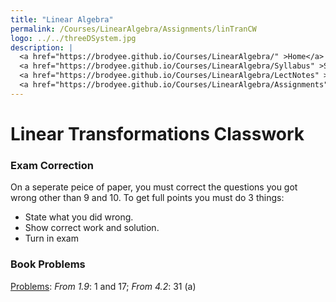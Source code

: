 ```yaml
---
title: "Linear Algebra"
permalink: /Courses/LinearAlgebra/Assignments/linTranCW
logo: ../../threeDSystem.jpg
description: |
  <a href="https://brodyee.github.io/Courses/LinearAlgebra/" >Home</a> <br />
  <a href="https://brodyee.github.io/Courses/LinearAlgebra/Syllabus" >Syllabus</a> <br />
  <a href="https://brodyee.github.io/Courses/LinearAlgebra/LectNotes" >Lecture Notes</a> <br />
  <a href="https://brodyee.github.io/Courses/LinearAlgebra/Assignments" >Assignments</a>
---
```


# Linear Transformations Classwork 

### Exam Correction

On a seperate peice of paper, you must correct the questions you got wrong other than 9 and 10. To get full points you must do 3 things:
- State what you did wrong.
- Show correct work and solution.
- Turn in exam

### Book Problems

[Problems](https://brodyee.github.io/Courses/LinearAlgebra/HWs/linTransBookProb.pdf): *From 1.9*: 1 and 17; *From 4.2*: 31 (a)

